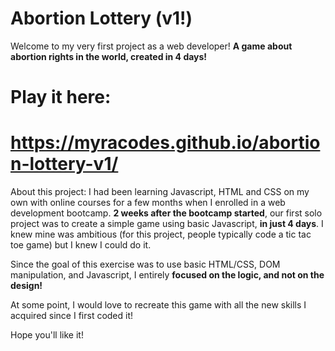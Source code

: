 # Abortion Lottery (v1!)
Welcome to my very first project as a web developer!
**A game about abortion rights in the world, created in 4 days!**

# Play it here:
# https://myracodes.github.io/abortion-lottery-v1/

About this project:
I had been learning Javascript, HTML and CSS on my own with online courses for a few months when I enrolled in a web development bootcamp.
**2 weeks after the bootcamp started**, our first solo project was to create a simple game using basic Javascript, **in just 4 days**.
I knew mine was ambitious (for this project, people typically code a tic tac toe game) but I knew I could do it.

Since the goal of this exercise was to use basic HTML/CSS, DOM manipulation, and Javascript, I entirely **focused on the logic, and not on the design!**

At some point, I would love to recreate this game with all the new skills I acquired since I first coded it!

Hope you'll like it!
